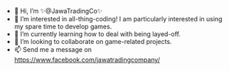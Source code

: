 - 👋 Hi, I’m ✨@JawaTradingCo✨
- 👀 I’m interested in all-thing-coding! I am particularly interested in using my spare time to develop games.
- 🌱 I’m currently learning how to deal with being layed-off.
- 💞️ I’m looking to collaborate on game-related projects.
- 📫 Send me a message on https://www.facebook.com/jawatradingcompany/


